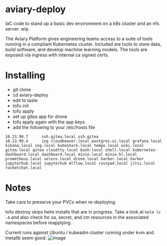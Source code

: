 aviary-deploy
=============

IaC code to stand up a basic dev environment on a k8s cluster and an nfs server.  wip.

The Aviary Platform gives engineering teams access to a suite of tools running in a compliant Kubernetes cluster.  Included are tools to store data, build software, and develop machine learning models.  The tools are exposed via ingress with internal ca signed certs.

Installing
==========

- git clone
- cd aviary-deploy
- edit to taste
- tofu init
- tofu apply
- set up gitea app for drone
- tofu apply again with the app keys
- add the following to your /etc/hosts file
```
10.23.99.7      ssh.gitea.local ssh.gitea
10.23.99.4      ing cloudbeaver.local postgres-ui.local grafana.local kibana.local ing.local kubeshark.local tempo.local wiki.local gitea.local gitea cloudtty.local bash.local shell.local kubernetes-dashboard.local dashboard.local minio.local minio-hl.local prometheus.local velero.local drone.local harbor.local harbor jupyterhub.local jupyterhub mlflow.local rustpad.local jitsi.local rocketchat.local
```
Notes
=====

Take care to preserve your PVCs when re-deploying.  

tofu destroy skips helm installs that are in progress.  Take a look at `helm ls -A` and also check for sa, secret, and cm resources in the associated namespaces before reapplying.

Current runs against Ubuntu / kubeadm cluster running under kvm and metallb seem good.
![image](https://github.com/user-attachments/assets/6312e706-4882-4925-b31b-5c8be9fcfc89)
